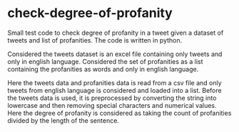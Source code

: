 # check-degree-of-profanity
Small test code to check degree of profanity in a tweet given a dataset of tweets and list of profanities. 
The code is written in python.

Considered the tweets dataset is an excel file containing only tweets and only in english language.
Considered the set of profanities as a list containing the profanities as words and only in english language.

Here the tweets data and profanities data is read from a csv file and only tweets from english language is considered and loaded into a list.
Before the tweets data is used, it is preprocessed by converting the string into lowercase and then removing special characters and numerical values.
Here the degree of profanity is considered as taking the count of profanities divided by the length of the sentence.
